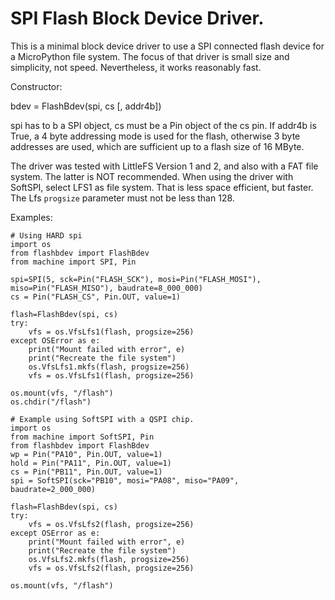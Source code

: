 # SPI Flash Block Device Driver.

This is a minimal block device driver to use a SPI connected flash
device for a MicroPython file system. The focus of that driver is
small size and simplicity, not speed. Nevertheless, it works reasonably
fast.

Constructor:

bdev = FlashBdev(spi, cs [, addr4b])

spi has to b a SPI object, cs must be a Pin object of the cs pin. If
addr4b is True, a 4 byte addressing mode is used for the flash, otherwise
3 byte addresses are used, which are sufficient up to a flash size of
16 MByte.

The driver was tested with LittleFS Version 1 and 2, and also with a FAT
file system. The latter is NOT recommended. When using the driver with
SoftSPI, select LFS1 as file system. That is less space efficient, but faster.
The Lfs `progsize` parameter must not be less than 128.

Examples:

```
# Using HARD spi
import os
from flashbdev import FlashBdev
from machine import SPI, Pin

spi=SPI(5, sck=Pin("FLASH_SCK"), mosi=Pin("FLASH_MOSI"), miso=Pin("FLASH_MISO"), baudrate=8_000_000)
cs = Pin("FLASH_CS", Pin.OUT, value=1)

flash=FlashBdev(spi, cs)
try:
    vfs = os.VfsLfs1(flash, progsize=256)
except OSError as e:
    print("Mount failed with error", e)
    print("Recreate the file system")
    os.VfsLfs1.mkfs(flash, progsize=256)
    vfs = os.VfsLfs1(flash, progsize=256)

os.mount(vfs, "/flash")
os.chdir("/flash")
```

```
# Example using SoftSPI with a QSPI chip.
import os
from machine import SoftSPI, Pin
from flashbdev import FlashBdev
wp = Pin("PA10", Pin.OUT, value=1)
hold = Pin("PA11", Pin.OUT, value=1)
cs = Pin("PB11", Pin.OUT, value=1)
spi = SoftSPI(sck="PB10", mosi="PA08", miso="PA09", baudrate=2_000_000)

flash=FlashBdev(spi, cs)
try:
    vfs = os.VfsLfs2(flash, progsize=256)
except OSError as e:
    print("Mount failed with error", e)
    print("Recreate the file system")
    os.VfsLfs2.mkfs(flash, progsize=256)
    vfs = os.VfsLfs2(flash, progsize=256)

os.mount(vfs, "/flash")
```